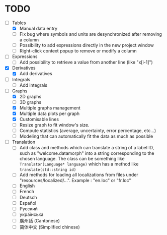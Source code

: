 # TODO

 - [ ] Tables
	- [x] Manual data entry
	- [ ] Fix bug where symbols and units are desynchronized after removing a column
	- [ ] Possibility to add expressions directly in the new project window
	- [ ] Right-click context popup to remove or modify a column

- [ ] Expressions
	- [ ] Add possibility to retrieve a value from another line (like "x[i-1]")

- [x] Derivatives
	- [x] Add derivatives
	
- [ ] Integrals
	- [ ] Add integrals

- [ ] Graphs
	- [x] 2D graphs
	- [ ] 3D graphs
	- [x] Multiple graphs management
	- [x] Multiple data plots per graph
	- [x] Customisable lines
	- [ ] Resize graph to fit window's size.
	- [ ] Compute statistics (average, uncertainty, error percentage, etc...)
	- [ ] Modeling that can automatically fit the data as much as possible

- [ ] Translation
	- [ ] Add class and methods which can translate a string of a label ID, such as "welcome.datamorph" into a string corresponding to the chosen language. The class can be something like `Translator(Language* language)` which has a method like `translate(std::string id)`
	- [ ] Add methods for loading all localizations from files under "resources/localized/...". Example : "en.loc" or "fr.loc"
	- [ ] English
	- [ ] French
	- [ ] Deutsch
	- [ ] Español
	- [ ] Русский
	- [ ] українська
	- [ ] 廣州話 (Cantonese)
	- [ ] 简体中文 (Simplified chinese)
